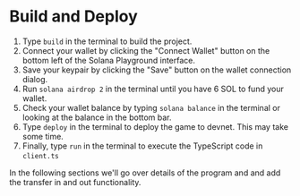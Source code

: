 # Build and Deploy

1. Type `build` in the terminal to build the project.
2. Connect your wallet by clicking the "Connect Wallet" button on the bottom left of the Solana Playground interface.
3. Save your keypair by clicking the "Save" button on the wallet connection dialog.
4. Run `solana airdrop 2` in the terminal until you have 6 SOL to fund your wallet.
5. Check your wallet balance by typing `solana balance` in the terminal or looking at the balance in the bottom bar.
6. Type `deploy` in the terminal to deploy the game to devnet. This may take some time.
7. Finally, type `run` in the terminal to execute the TypeScript code in `client.ts`

In the following sections we'll go over details of the program and and add the transfer in and out functionality.
